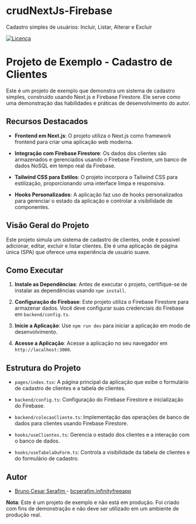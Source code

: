 # crudNextJs-Firebase
Cadastro simples de usuários: Incluir, Listar, Alterar e Excluir

[![Licença](https://img.shields.io/github/license/BCSERAFIM/crudNextJs-Firebase)](https://github.com/BCSERAFIM/crudNextJs-Firebase/blob/main/LICENSE)


# Projeto de Exemplo - Cadastro de Clientes

Este é um projeto de exemplo que demonstra um sistema de cadastro simples, construído usando Next.js e Firebase Firestore. Ele serve como uma demonstração das habilidades e práticas de desenvolvimento do autor.

## Recursos Destacados

- **Frontend em Next.js**: O projeto utiliza o Next.js como framework frontend para criar uma aplicação web moderna.

- **Integração com Firebase Firestore**: Os dados dos clientes são armazenados e gerenciados usando o Firebase Firestore, um banco de dados NoSQL em tempo real da Firebase.

- **Tailwind CSS para Estilos**: O projeto incorpora o Tailwind CSS para estilização, proporcionando uma interface limpa e responsiva.

- **Hooks Personalizados**: A aplicação faz uso de hooks personalizados para gerenciar o estado da aplicação e controlar a visibilidade de componentes.

## Visão Geral do Projeto

Este projeto simula um sistema de cadastro de clientes, onde é possível adicionar, editar, excluir e listar clientes. Ele é uma aplicação de página única (SPA) que oferece uma experiência de usuário suave.

## Como Executar

1. **Instale as Dependências**: Antes de executar o projeto, certifique-se de instalar as dependências usando `npm install`.

2. **Configuração do Firebase**: Este projeto utiliza o Firebase Firestore para armazenar dados. Você deve configurar suas credenciais do Firebase em `backend/config.ts`.

3. **Inicie a Aplicação**: Use `npm run dev` para iniciar a aplicação em modo de desenvolvimento.

4. **Acesse a Aplicação**: Acesse a aplicação no seu navegador em `http://localhost:3000`.

## Estrutura do Projeto

- `pages/index.tsx`: A página principal da aplicação que exibe o formulário de cadastro de clientes e a tabela de clientes.

- `backend/config.ts`: Configuração do Firebase Firestore e inicialização do Firebase.

- `backend/colecaoCliente.ts`: Implementação das operações de banco de dados para clientes usando Firebase Firestore.

- `hooks/useClientes.ts`: Gerencia o estado dos clientes e a interação com o banco de dados.

- `hooks/useTabelaOuForm.ts`: Controla a visibilidade da tabela de clientes e do formulário de cadastro.

## Autor

- [Bruno Cesar Serafim ](https://github.com/BCSERAFIM) - [bcserafim.infinityfreeapp](http://bcserafim.infinityfreeapp.com/)

**Nota**: Este é um projeto de exemplo e não está em produção. Foi criado com fins de demonstração e não deve ser utilizado em um ambiente de produção real.

